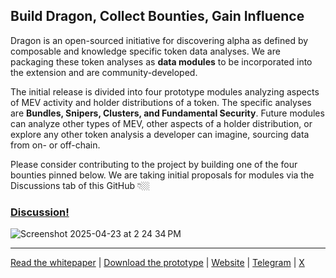 ## Build Dragon, Collect Bounties, Gain Influence

Dragon is an open-sourced initiative for discovering alpha as defined by composable and knowledge specific token data analyses. We are packaging these token analyses as **data modules** to be incorporated into the extension and are community-developed.

The initial release is divided into four prototype modules analyzing aspects of MEV activity and holder distributions of a token. The specific analyses are **Bundles, Snipers, Clusters, and Fundamental Security**. Future modules can analyze other types of MEV, other aspects of a holder distribution, or explore any other token analysis a developer can imagine, sourcing data from on- or off-chain.

Please consider contributing to the project by building one of the four bounties pinned below. We are taking initial proposals for modules via the Discussions tab of this GitHub 👇🏼

### [Discussion!](https://github.com/orgs/alpha-dragon-org/discussions)

![Screenshot 2025-04-23 at 2 24 34 PM](https://github.com/user-attachments/assets/964752fe-c22d-4d18-aa41-b837014b3314)




---


[Read the whitepaper](https://alpha-dragon.ai/alphadragon.pdf) |
[Download the prototype](https://chromewebstore.google.com/detail/dragon/ncbgllgbplhnbekllhogabdefjidbkoe) | [Website](https://alpha-dragon.ai) | [Telegram](https://t.me/+OU0SLVfcpEZhZWQx) | [X](https://x.com/AlphaDragonAI)



